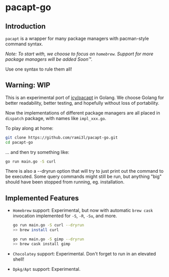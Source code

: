 # pacapt-go

## Introduction

`pacapt` is a wrapper for many package managers with pacman-style command syntax.

_Note: To start with, we choose to focus on `homebrew`. Support for more package managers will be added Soon™._

Use one syntax to rule them all!

## Warning: WIP

This is an experimental port of [icy/pacapt] in Golang. We choose Golang for better readability, better testing, and hopefully without loss of portability.

Now the implementations of different package managers are all placed in `dispatch` package, with names like `impl_xxx.go`.

To play along at home:

```bash
git clone https://github.com/rami3l/pacapt-go.git
cd pacapt-go
```

... and then try something like:

```bash
go run main.go -S curl
```

There is also a --dryrun option that will try to just print out the command to be executed. Some query commands might still be run, but anything "big" should have been stopped from running, eg. installation.

## Implemented Features

- `Homebrew` support: Experimental, but now with automatic `brew cask` invocation implemented for `-S`, `-R`, `-Su`, and more.
  
    ```bash
    go run main.go -S curl --dryrun
    >> brew install curl

    go run main.go -S gimp --dryrun
    >> brew cask install gimp
    ```

- `Chocolatey` support: Experimental. Don't forget to run in an elevated shell!

- `Dpkg/Apt` support: Experimental.

[icy/pacapt]: https://github.com/icy/pacapt
